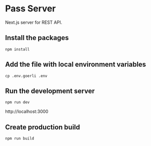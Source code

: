 # Pass Server

Next.js server for REST API.

## Install the packages

```
npm install
```

## Add the file with local environment variables

```
cp .env.goerli .env
```

## Run the development server

```
npm run dev
```

http://localhost:3000

## Create production build

```
npm run build
```
